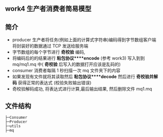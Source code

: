 ## work4	生产者消费者简易模型

## 简介

- producer 生产者将任务(例如上面的计算式字符串)编码得到字节数组客户端将封装好的数据通过 TCP 发送给服务端
- 字节数组的每个字节进行 **奇校验** 编码,
- 将编码后的的结果进行 **粘包协议****encode** (参考 work3) 写入到到 mq/mq1.mq 中( **奇校验** 后写入的数据打开应该是乱码的)
- consumer 消费者每隔 1 秒扫描一次 mq 文件夹下的内容
- 如果发现有文件就将其读取然后 **粘包协议****decode** 然后进行 **奇校验并解码** 获得正常的表达式 (校验失败输出错误)
- 奇校验解码成功, 将表达式进行计算,最后输出结果, 然后删除文件 mq1.mq

## 文件结构

```
├─Consumer
├─Producer
├─utils
├─mq
```


